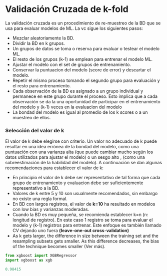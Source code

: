 # Validación Cruzada de k-fold
La validación cruzada es un procedimiento de re-muestreo de la BD que se usa para evaluar modelos de ML. La vc sigue los siguientes pasos:
- Mezclar aleatoriamente la BD.
- Dividir la BD en k grupos.
- Un grupos de datos se toma o reserva para evaluar o testear el modelo ML.
- El resto de los grupos (k-1) se emplean para entrenar el modelo ML.
- Ajustar el modelo con el set de grupos de entrenamiento.
- Conservar la puntuacion del modelo (score de error) y descartar el modelo.
- Repetir el mismo proceso tomando el segundo grupo para evaluación y el resto para entrenamiento.
- Cada observación de la BD es asignado a un grupo individual y permanece en este grupo durante el proceso. Esto implica que a cada 
observación se da la una oportunidad de participar en el entrenamiento del modelo y (k-1) veces en la evaluacion del modelo
- La bondad del modelo es igual al promedio de los k scores o a un muestreo de ellos.

### Selección del valor de k
El valor de k debe elegirse con criterio. Un valor no adecuado de k puede resultar en una idea errónea de la bondad del modelo, como una puntuación con una varianza alta (que puede cambiar mucho según los datos utilizados para ajustar el modelo) o un sesgo alto , (como una sobreestimación de la habilidad del modelo). A continuación se dan algunas recomendaciones para establecer el valor de k:

- En principio el valor de k debe ser representativo de tal forma que cada grupo de entrenamiento y evaluacion debe ser suficientemente representativo a la BD.
- Valores de k entre 5 y 10 son usualmente recomendados, sin embargo no existe una regla formal.
- En BD con largos registros, el valor de **k=10** ha resultado en modelos con low bias y varianzas moderadas.
- Cuando la BD es muy pequeña, se recomienda establecer k=n (n: longitud de registro). En este caso 1 registro se toma para evaluar el modelo y (k-1) registros para entrenar. Este enfoque es también llamado CV dejando uno fuera **(leave-one-out cross-validation)**
- As k gets larger, the difference in size between the training set and the resampling subsets gets smaller. As this difference decreases, the bias of the technique becomes smaller (Ver más).



```python
from xgboost import XGBRegressor
import xgboost as xgb
```

```python
0.98415
```


